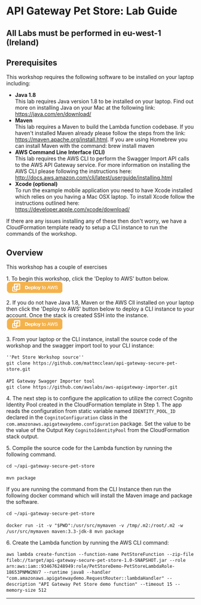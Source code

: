 # API Gateway Pet Store: Lab Guide

## All Labs must be performed in eu-west-1 (Ireland)

## Prerequisites
This workshop requires the following software to be installed on your laptop including:
*   **Java 1.8**  
    This lab requires Java version 1.8 to be installed on your laptop. Find out more on installing Java on your Mac at the following link: https://java.com/en/download/
*   **Maven**  
    This lab requires a Maven to build the Lambda function codebase. If you haven't installed Maven already please follow the steps from the link: https://maven.apache.org/install.html. If you are using Homebrew you can install Maven with the command:
        brew install maven
*   **AWS Command Line Interface (CLI)**  
    This lab requires the AWS CLI to perform the Swagger Import API calls to the AWS API Gateway service. For more information on installing the AWS CLI please following the instructions here: http://docs.aws.amazon.com/cli/latest/userguide/installing.html
*   **Xcode (optional)**  
    To run the example mobile application you need to have Xcode installed which relies on you having a Mac OSX laptop. To install Xcode follow the instructions outlined here: https://developer.apple.com/xcode/download/

If there are any issues installing any of these then don't worry, we have a CloudFormation template ready to setup a CLI instance to run the commands of the workshop.

## Overview
This workshop has a couple of exercises

1\. To begin this workshop, click the 'Deploy to AWS' button below.
[![Launch Pet Store Workshop Stack into Ireland with CloudFormation](/CloudFormation/Images/deploy-to-aws.png)](https://console.aws.amazon.com/cloudformation/home?region=eu-west-1#/stacks/new?stackName=PetStoreWorkshopStack&templateURL=https://s3-eu-west-1.amazonaws.com/apigw-pet-store-workshop/CreatePetStoreWorkshop.template)

2\. If you do not have Java 1.8, Maven or the AWS ClI installed on your laptop then click the 'Deploy to AWS' button below to deploy a CLI instance to your account. Once the stack is created SSH into the instance.
[![Launch Pet Store Workshop CLI Instance into Ireland with CloudFormation](/Images/deploy-to-aws.png)](https://console.aws.amazon.com/cloudformation/home?region=eu-west-1#/stacks/new?stackName=PetStoreWorkshopCLIInstance&templateURL=https://s3-eu-west-1.amazonaws.com/apigw-pet-store-workshop/CreateCLIInstance.template)

3\. From your laptop or the CLI instance, install the source code of the workshop and the swagger import tool to your CLI instance:

    ''Pet Store Workshop source''
    git clone https://github.com/mattmcclean/api-gateway-secure-pet-store.git

    API Gateway Swagger Importer tool
    git clone https://github.com/awslabs/aws-apigateway-importer.git

4\. The next step is to configure the application to utilize the correct Cognito Identity Pool created in the CloudFormation template in Step 1. The app reads the configuration from static variable named `IDENTITY_POOL_ID` declared in the `CognitoConfiguration` class in the `com.amazonaws.apigatewaydemo.configuration` package. Set the value to be the value of the Output Key `CognitoIdentityPool` from the CloudFormation stack output.

5\. Compile the source code for the Lambda function by running the following command.

    cd ~/api-gateway-secure-pet-store

    mvn package

If you are running the command from the CLI Instance then run the following docker command which will install the Maven image and package the software.

    cd ~/api-gateway-secure-pet-store

    docker run -it -v "$PWD":/usr/src/mymaven -v /tmp/.m2:/root/.m2 -w /usr/src/mymaven maven:3.3-jdk-8 mvn package

6\. Create the Lambda function by running the AWS CLI command:

    aws lambda create-function --function-name PetStoreFunction --zip-file fileb://target/api-gateway-secure-pet-store-1.0-SNAPSHOT.jar --role arn:aws:iam::934676248949:role/PetStoreDemo-PetStoreLambdaRole-18653PNMW2NV7 --runtime java8 --handler "com.amazonaws.apigatewaydemo.RequestRouter::lambdaHandler" --description "API Gateway Pet Store demo function" --timeout 15 --memory-size 512

* * *
